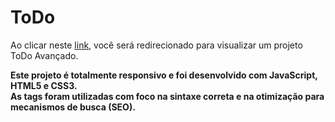 # ToDo

Ao clicar neste <a href="https://thiago-tsg.github.io/todo" target="_blank">link</a>, você será redirecionado para visualizar um projeto ToDo Avançado.<br>

<strong>
Este projeto é totalmente responsivo e foi desenvolvido com JavaScript, HTML5 e CSS3.<br>
As tags foram utilizadas com foco na sintaxe correta e na otimização para mecanismos de busca (SEO).
</strong>
